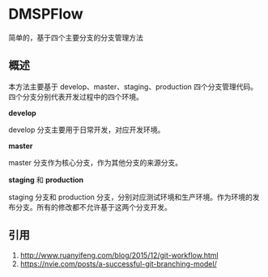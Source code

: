 DMSPFlow
====

简单的，基于四个主要分支的分支管理方法

## 概述

本方法主要基于 develop、master、staging、production 四个分支管理代码。四个分支分别代表开发过程中的四个环境。

**develop**

develop 分支主要用于日常开发，对应开发环境。

**master**

master 分支作为核心分支，作为其他分支的来源分支。

**staging** 和 **production**

staging 分支和 production 分支，分别对应测试环境和生产环境。作为环境的发布分支。所有的修改都不允许基于这两个分支开发。

## 引用

1. http://www.ruanyifeng.com/blog/2015/12/git-workflow.html
1. https://nvie.com/posts/a-successful-git-branching-model/
